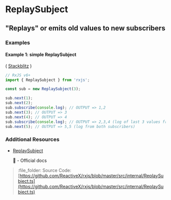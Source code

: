 # ReplaySubject

## "Replays" or emits old values to new subscribers

### Examples

#### Example 1: simple ReplaySubject

\( [Stackblitz](https://stackblitz.com/edit/rxjs-replaysubject-simple-example?file=index.ts&devtoolsheight=100) \)

```javascript
// RxJS v6+
import { ReplaySubject } from 'rxjs';

const sub = new ReplaySubject(3);

sub.next(1);
sub.next(2);
sub.subscribe(console.log); // OUTPUT => 1,2
sub.next(3); // OUTPUT => 3
sub.next(4); // OUTPUT => 4
sub.subscribe(console.log); // OUTPUT => 2,3,4 (log of last 3 values from new subscriber)
sub.next(5); // OUTPUT => 5,5 (log from both subscribers)
```

### Additional Resources

* [ReplaySubject](https://rxjs-dev.firebaseapp.com/api/index/class/ReplaySubject)

  :newspaper: - Official docs

> :file\_folder: Source Code: [https://github.com/ReactiveX/rxjs/blob/master/src/internal/ReplaySubject.ts](https://github.com/ReactiveX/rxjs/blob/master/src/internal/ReplaySubject.ts)

